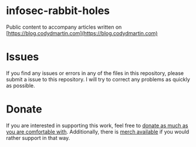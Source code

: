 # infosec-rabbit-holes

Public content to accompany articles written on [https://blog.codydmartin.com](https://blog.codydmartin.com)

# Issues

If you find any issues or errors in any of the files in this repository, please submit a issue to this repository. I will try to correct any problems as quickly as possible.

# Donate

If you are interested in supporting this work, feel free to [donate as much as you are comfortable with](https://buy.stripe.com/6oE01X2MPdN209O3cc). Additionally, there is [merch available](https://infosec-rabbit-holes.myspreadshop.com/) if you would rather support in that way.
